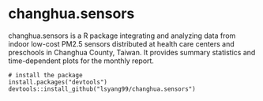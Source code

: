 # changhua.sensors


changhua.sensors is a R package integrating and analyzing data from indoor low-cost PM2.5 sensors distributed at health care centers and preschools in Changhua County, Taiwan. It provides summary statistics and time-dependent plots for the monthly report.

```
# install the package
install.packages("devtools")
devtools::install_github("lsyang99/changhua.sensors")
```
